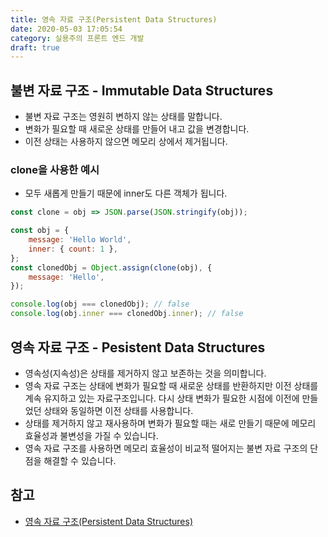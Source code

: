 ```yaml
---
title: 영속 자료 구조(Persistent Data Structures)
date: 2020-05-03 17:05:54
category: 실용주의 프론트 엔드 개발
draft: true
---
```


## 불변 자료 구조 - Immutable Data Structures

- 불변 자료 구조는 영원히 변하지 않는 상태를 말합니다.
- 변화가 필요할 때 새로운 상태를 만들어 내고 값을 변경합니다.
- 이전 상태는 사용하지 않으면 메모리 상에서 제거됩니다.

### clone을 사용한 예시

- 모두 새롭게 만들기 때문에 inner도 다른 객체가 됩니다.

```javascript
const clone = obj => JSON.parse(JSON.stringify(obj));

const obj = {
	message: 'Hello World',
	inner: { count: 1 },
};
const clonedObj = Object.assign(clone(obj), {
	message: 'Hello',
});

console.log(obj === clonedObj); // false
console.log(obj.inner === clonedObj.inner); // false
```

## 영속 자료 구조 - Pesistent Data Structures

- 영속성(지속성)은 상태를 제거하지 않고 보존하는 것을 의미합니다.
- 영속 자료 구조는 상태에 변화가 필요할 때 새로운 상태를 반환하지만 이전 상태를 계속 유지하고 있는 자료구조입니다. 다시 상태 변화가 필요한 시점에 이전에 만들었던 상태와 동일하면 이전 상태를 사용합니다.
- 상태를 제거하지 않고 재사용하며 변화가 필요할 때는 새로 만들기 때문에 메모리 효율성과 불변성을 가질 수 있습니다.
- 영속 자료 구조를 사용하면 메모리 효율성이 비교적 떨어지는 불변 자료 구조의 단점을 해결할 수 있습니다.

## 참고

- [영속 자료 구조(Persistent Data Structures)](https://peter-cho.gitbook.io/book/10/persistent-data-structures)
